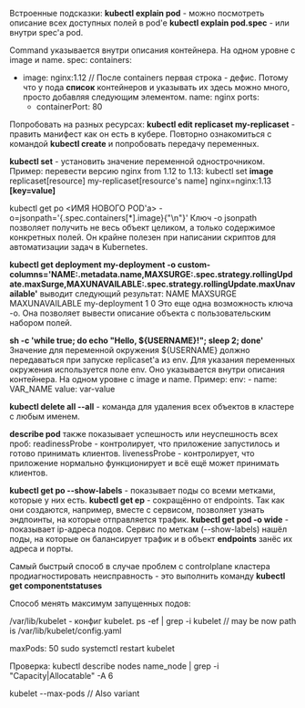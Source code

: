 Встроенные подсказки:
**kubectl explain pod** - можно посмотреть описание всех доступных полей в pod'e
**kubectl explain pod.spec** - или внутри spec'а pod.

Command указывается внутри описания контейнера. На одном уровне с image и name.
spec:
  containers:
  - image: nginx:1.12 // После containers первая строка - дефис. Потому что у пода **список** контейнеров и указывать их здесь можно много, просто добавляя следующим элементом.
    name: nginx
    ports:
    - containerPort: 80

Попробовать на разных ресурсах:
**kubectl edit replicaset my-replicaset** - править манифест как он есть в кубере.
Повторно ознакомиться с командой **kubectl create** и попробовать передачу переменных.

**kubectl set** - установить значение переменной однострочником.
Пример: перевести версию nginx from 1.12 to 1.13:
kubectl set **image** replicaset[resource] my-replicaset[resource's name] nginx=nginx:1.13 **[key=value]**

kubectl get po <ИМЯ НОВОГО POD'а> -o=jsonpath='{.spec.containers[\*].image}{"\n"}'
Ключ -o jsonpath позволяет получить не весь объект целиком, а только содержимое конкретных полей.
Он крайне полезен при написании скриптов для автоматизации задач в Kubernetes.

**kubectl get deployment my-deployment -o custom-columns='NAME:.metadata.name,MAXSURGE:.spec.strategy.rollingUpdate.maxSurge,MAXUNAVAILABLE:.spec.strategy.rollingUpdate.maxUnavailable'** выводит следующий результат:
NAME            MAXSURGE   MAXUNAVAILABLE
my-deployment   1          0
Это еще одна возможность ключа -o. Она позволяет вывести описание объекта с пользовательским набором полей.

**sh -c 'while true; do echo "Hello, ${USERNAME}!"; sleep 2; done'**
Значение для переменной окружения ${USERNAME} должно передаваться при запуске replicaset'а из env.
    Для указания переменных окружения используется поле env. Оно указывается внутри описания контейнера. На одном уровне с image и name.
    Пример:
    env:
    - name: VAR_NAME
      value: var-value

**kubectl delete all --all** - команда для удаления всех объектов в кластере с любым именем.

**describe pod** также показывает успешность или неуспешность всех проб:
readinessProbe - контролирует, что приложение запустилось и готово принимать клиентов.
livenessProbe - контролирует, что приложение нормально функционирует и всё ещё может принимать клиентов.

**kubectl get po --show-labels** - показывает поды со всеми метками, которые у них есть.
**kubectl get ep** - сокращённо от endpoints. Так как они создаются, например, вместе с сервисом, позволяет узнать эндпоинты, на которые отправляется трафик.
**kubectl get pod -o wide** - показывает ip-адреса подов. Сервис по меткам (--show-labels) нашёл поды, на которые он балансирует трафик и в объект **endpoints** занёс их адреса и порты.


Самый быстрый способ в случае проблем с controlplane кластера продиагностировать неисправность - это выполнить команду
**kubectl get componentstatuses**

Способ менять максимум запущенных подов:

/var/lib/kubelet - конфиг kubelet.
ps -ef | grep -i kubelet // may be now path is /var/lib/kubelet/config.yaml
 
maxPods: 50
sudo systemctl restart kubelet

Проверка:
kubectl describe nodes name_node  | grep -i "Capacity\|Allocatable" -A 6

kubelet --max-pods // Also variant
